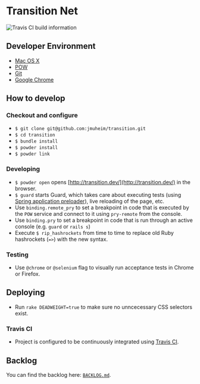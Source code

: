 # Transition Net

![Travis CI build information](https://api.travis-ci.org/jmuheim/transition.png)

## Developer Environment

- [Mac OS X](http://www.apple.com/osx/)
- [POW](http://pow.cx/)
- [Git](http://git-scm.com/)
- [Google Chrome](https://www.google.com/intl/en/chrome/browser/)

## How to develop

### Checkout and configure

- `$ git clone git@github.com:jmuheim/transition.git`
- `$ cd transition`
- `$ bundle install`
- `$ powder install`
- `$ powder link`

### Developing

- `$ powder open` opens [http://transition.dev/](http://transition.dev/) in the browser.
- `$ guard` starts Guard, which takes care about executing tests (using [Spring application preloader](https://github.com/jonleighton/spring)), live reloading of the page, etc.
- Use `binding.remote_pry` to set a breakpoint in code that is executed by the `POW` service and connect to it using `pry-remote` from the console.
- Use `binding.pry` to set a breakpoint in code that is run through an active console (e.g. `guard` or `rails s`)
- Execute `$ rip_hashrockets` from time to time to replace old Ruby hashrockets (`=>`) with the new syntax.

### Testing

- Use `@chrome` or `@selenium` flag to visually run acceptance tests in Chrome or Firefox.

## Deploying

- Run `rake DEADWEIGHT=true` to make sure no unncecessary CSS selectors exist.

### Travis CI

- Project is configured to be continuously integrated using [Travis CI](https://travis-ci.org/jmuheim/transition).

## Backlog

You can find the backlog here: [`BACKLOG.md`](./BACKLOG.md).

